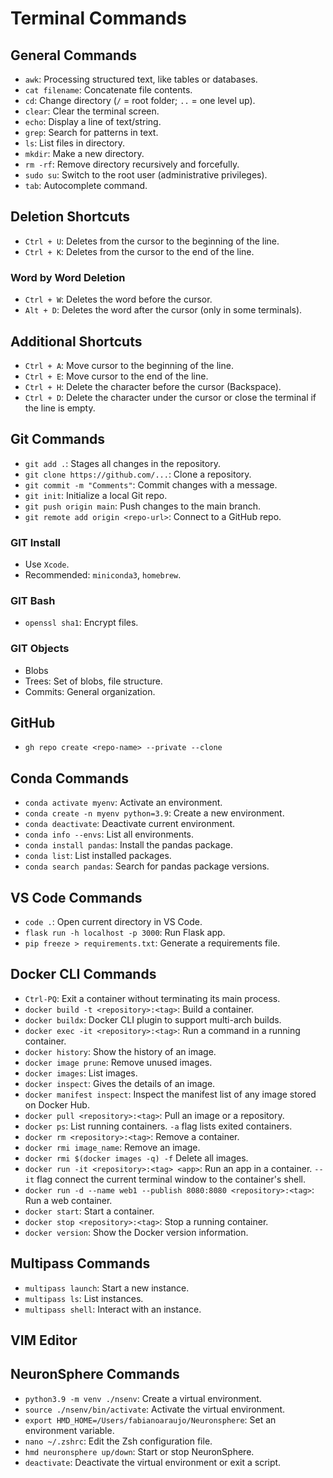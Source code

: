 # Terminal Commands

## General Commands
- `awk`: Processing structured text, like tables or databases.
- `cat filename`: Concatenate file contents.
- `cd`: Change directory (`/` = root folder; `..` = one level up).
- `clear`: Clear the terminal screen.
- `echo`: Display a line of text/string.
- `grep`: Search for patterns in text.
- `ls`: List files in directory.
- `mkdir`: Make a new directory.
- `rm -rf`: Remove directory recursively and forcefully.
- `sudo su`: Switch to the root user (administrative privileges).
- `tab`: Autocomplete command.

## Deletion Shortcuts
- `Ctrl + U`: Deletes from the cursor to the beginning of the line.
- `Ctrl + K`: Deletes from the cursor to the end of the line.

### Word by Word Deletion
- `Ctrl + W`: Deletes the word before the cursor.
- `Alt + D`: Deletes the word after the cursor (only in some terminals).

## Additional Shortcuts
- `Ctrl + A`: Move cursor to the beginning of the line.
- `Ctrl + E`: Move cursor to the end of the line.
- `Ctrl + H`: Delete the character before the cursor (Backspace).
- `Ctrl + D`: Delete the character under the cursor or close the terminal if the line is empty.

## Git Commands
- `git add .`: Stages all changes in the repository.
- `git clone https://github.com/...`: Clone a repository.
- `git commit -m "Comments"`: Commit changes with a message.
- `git init`: Initialize a local Git repo.
- `git push origin main`: Push changes to the main branch.
- `git remote add origin <repo-url>`: Connect to a GitHub repo.

### GIT Install
- Use `Xcode`.
- Recommended: `miniconda3`, `homebrew`.

### GIT Bash
- `openssl sha1`: Encrypt files.

### GIT Objects
- Blobs
- Trees: Set of blobs, file structure.
- Commits: General organization.

## GitHub
- `gh repo create <repo-name> --private --clone` 


## Conda Commands
- `conda activate myenv`: Activate an environment.
- `conda create -n myenv python=3.9`: Create a new environment.
- `conda deactivate`: Deactivate current environment.
- `conda info --envs`: List all environments.
- `conda install pandas`: Install the pandas package.
- `conda list`: List installed packages.
- `conda search pandas`: Search for pandas package versions.

## VS Code Commands
- `code .`: Open current directory in VS Code.
- `flask run -h localhost -p 3000`: Run Flask app.
- `pip freeze > requirements.txt`: Generate a requirements file.

## Docker CLI Commands
- `Ctrl-PQ`: Exit a container without terminating its main process.
- `docker build -t <repository>:<tag>`: Build a container.
- `docker buildx`: Docker CLI plugin to support multi-arch builds.
- `docker exec -it <repository>:<tag>`: Run a command in a running container.
- `docker history`: Show the history of an image.
- `docker image prune`: Remove unused images.
- `docker images`: List images.
- `docker inspect`: Gives the details of an image.
- `docker manifest inspect`: Inspect the manifest list of any image stored on Docker Hub.
- `docker pull <repository>:<tag>`: Pull an image or a repository.
- `docker ps`: List running containers. `-a` flag lists exited containers.
- `docker rm <repository>:<tag>`: Remove a container.
- `docker rmi image_name`: Remove an image.
- `docker rmi $(docker images -q) -f` Delete all images.
- `docker run -it <repository>:<tag> <app>`: Run an app in a container. `--it` flag connect the current terminal window to the container's shell.
- `docker run -d --name web1 --publish 8080:8080 <repository>:<tag>`: Run a web container.
- `docker start`: Start a container.
- `docker stop <repository>:<tag>`: Stop a running container.
- `docker version`: Show the Docker version information.

## Multipass Commands
- `multipass launch`: Start a new instance.
- `multipass ls`: List instances.
- `multipass shell`: Interact with an instance.

## VIM Editor


## NeuronSphere Commands
- `python3.9 -m venv ./nsenv`: Create a virtual environment.
- `source ./nsenv/bin/activate`: Activate the virtual environment.
- `export HMD_HOME=/Users/fabianoaraujo/Neuronsphere`: Set an environment variable.
- `nano ~/.zshrc`: Edit the Zsh configuration file.
- `hmd neuronsphere up/down`: Start or stop NeuronSphere.
- `deactivate`: Deactivate the virtual environment or exit a script.
